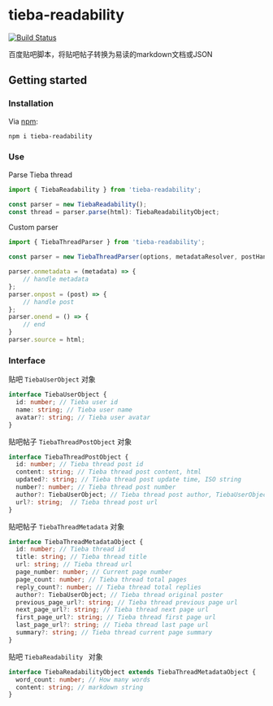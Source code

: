# tieba-readability
[![Build Status](https://travis-ci.org/yahiousun/tieba-readability.svg?branch=master)](https://travis-ci.org/yahiousun/tieba-readability)

百度贴吧脚本，将贴吧帖子转换为易读的markdown文档或JSON

## Getting started
### Installation
Via [npm](https://www.npmjs.com/):  

``` bash
npm i tieba-readability
```
### Use
Parse Tieba thread 

``` javascript
import { TiebaReadability } from 'tieba-readability';

const parser = new TiebaReadability();
const thread = parser.parse(html): TiebaReadabilityObject;
```

Custom parser  

``` javascript
import { TiebaThreadParser } from 'tieba-readability';

const parser = new TiebaThreadParser(options, metadataResolver, postHandler);

parser.onmetadata = (metadata) => {
	// handle metadata
};
parser.onpost = (post) => {
	// handle post
};
parser.onend = () => {
	// end
}
parser.source = html;
```

### Interface
贴吧 ```TiebaUserObject``` 对象  

``` typescript
interface TiebaUserObject {
  id: number; // Tieba user id
  name: string; // Tieba user name
  avatar?: string; // Tieba user avatar
}
```

贴吧帖子 ```TiebaThreadPostObject``` 对象  

``` typescript
interface TiebaThreadPostObject {
  id: number; // Tieba thread post id
  content: string; // Tieba thread post content, html
  updated?: string; // Tieba thread post update time, ISO string
  number?: number; // Tieba thread post number
  author?: TiebaUserObject; // Tieba thread post author, TiebaUserObject
  url?: string;  // Tieba thread post url
}
```
贴吧帖子 ```TiebaThreadMetadata``` 对象  

``` typescript
interface TiebaThreadMetadataObject {
  id: number; // Tieba thread id
  title: string; // Tieba thread title
  url: string; // Tieba thread url
  page_number: number; // Current page number
  page_count: number; // Tieba thread total pages
  reply_count?: number; // Tieba thread total replies
  author?: TiebaUserObject; // Tieba thread original poster
  previous_page_url?: string; // Tieba thread previous page url
  next_page_url?: string; // Tieba thread next page url
  first_page_url?: string; // Tieba thread first page url
  last_page_url?: string; // Tieba thread last page url
  summary?: string; // Tieba thread current page summary
}
```

贴吧 ```TiebaReadability ``` 对象  

``` typescript
interface TiebaReadabilityObject extends TiebaThreadMetadataObject {
  word_count: number; // How many words
  content: string; // markdown string
}
```